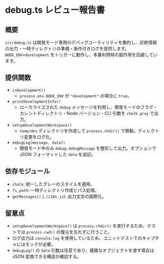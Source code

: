 # debug.ts レビュー報告書

## 概要

`src/debug.ts` は開発モード専用のデバッグユーティリティを集約し、診断情報の出力・一時ディレクトリの準備・条件付きログを提供します。`NODE_ENV=development` をトリガーに動作し、本番利用時の副作用を回避しています。

## 提供関数

- `isDevelopment()`
  - `process.env.NODE_ENV` が `"development"` の場合に `true`。
- `printDevelopmentInfo()`
  - ローカライズされた `debug` メッセージを利用し、開発モードのフラグ・カレントディレクトリ・Node バージョン・CLI 引数を `chalk.gray` で出力。
- `setupDevelopmentWorkspace()`
  - `temp/dev` ディレクトリを作成して `process.chdir()` で移動。ディレクトリ変更をログ化。
- `debugLog(message, data?)`
  - 開発モード中のみ `debug.debugMessage` を整形して出力。オプションで JSON フォーマットした `data` を追記。

## 依存モジュール

- `chalk`: 統一したグレーのスタイルを適用。
- `fs`, `path`: 一時ディレクトリ作成とパス処理。
- `getMessages()` (`./i18n.js`): 出力文言の国際化。

## 留意点

- `setupDevelopmentWorkspace()` は `process.chdir()` を実行するため、テストでは `process.cwd()` の復元を忘れずに行うこと。
- ログ出力は `console.log` を使用しているため、ユニットテストでのキャプチャにはモックが必要。
- `debugLog()` の `data` 引数は任意であり、複雑なオブジェクトを渡す場合は JSON 変換できる構造か確認する。